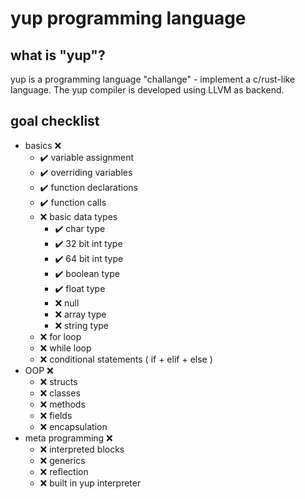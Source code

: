 # yup programming language
## what is "yup"?
yup is a programming language "challange" - implement a c/rust-like language.
The yup compiler is developed using LLVM as backend.
## goal checklist
* basics :x:
    - :heavy_check_mark: variable assignment
    - :heavy_check_mark: overriding variables
    - :heavy_check_mark: function declarations
    - :heavy_check_mark: function calls
    - :x: basic data types
        * :heavy_check_mark: char type
        * :heavy_check_mark: 32 bit int type
        * :heavy_check_mark: 64 bit int type
        * :heavy_check_mark: boolean type
        * :heavy_check_mark: float type
        * :x: null
        * :x: array type
        * :x: string type
    - :x: for loop
    - :x: while loop
    - :x: conditional statements ( if + elif + else )
* OOP :x:
    - :x: structs
    - :x: classes
    - :x: methods
    - :x: fields
    - :x: encapsulation
* meta programming :x:
    - :x: interpreted blocks
    - :x: generics
    - :x: reflection
    - :x: built in yup interpreter